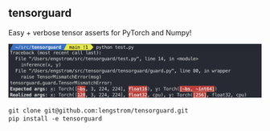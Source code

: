 ## tensorguard

Easy + verbose tensor asserts for PyTorch and Numpy!

<p align = 'center'>
<!-- <img src = 'static/code.png'> -->
<img src = 'static/vis.png'>
</p>

	git clone git@github.com:lengstrom/tensorguard.git
	pip install -e tensorguard

